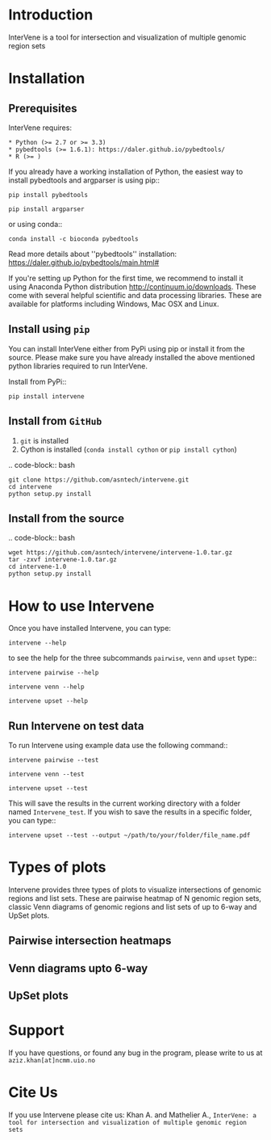 Introduction
============
InterVene is a tool for intersection and visualization of multiple genomic region sets


Installation
============

Prerequisites
-------------
InterVene requires:

	* Python (>= 2.7 or >= 3.3)
	* pybedtools (>= 1.6.1): https://daler.github.io/pybedtools/
	* R (>= )

If you already have a working installation of Python, the easiest way to install pybedtools and argparser is using pip::

	pip install pybedtools

	pip install argparser

or using conda::

	conda install -c bioconda pybedtools

Read more details about ''pybedtools'' installation: https://daler.github.io/pybedtools/main.html#

If you're setting up Python for the first time, we recommend to install it using Anaconda Python distribution http://continuum.io/downloads. These come with several helpful scientific and data processing libraries. These are available for platforms including Windows, Mac OSX and Linux. 


Install using `pip`
-------------------
You can install InterVene either from PyPi using pip or install it from the source. Please make sure you have already installed the above mentioned python libraries required to run InterVene.

Install from PyPi::

	pip install intervene

Install from `GitHub`
--------------------

1. `git` is installed
2. Cython is installed (`conda install cython` or `pip install cython`)

.. code-block:: bash

    git clone https://github.com/asntech/intervene.git
    cd intervene
    python setup.py install

Install from the source
-----------------------

.. code-block:: bash
	
	wget https://github.com/asntech/intervene/intervene-1.0.tar.gz
	tar -zxvf intervene-1.0.tar.gz
	cd intervene-1.0
	python setup.py install

How to use Intervene
====================
Once you have installed Intervene, you can type:

	intervene --help

to see the help for the three subcommands ``pairwise``, ``venn`` and ``upset`` type::
	
	intervene pairwise --help

	intervene venn --help

	intervene upset --help

Run Intervene on test data
--------------------------

To run Intervene using example data use the following command::

	intervene pairwise --test

	intervene venn --test

	intervene upset --test

This will save the results in the current working directory with a folder named ``Intervene_test``. If you wish to save the results in a specific folder, you can type::

	intervene upset --test --output ~/path/to/your/folder/file_name.pdf

Types of plots
==============
Intervene provides three types of plots to visualize intersections of genomic regions and list sets. These are pairwise heatmap of N genomic region sets, classic Venn diagrams of genomic regions and list sets of up to 6-way and UpSet plots.

Pairwise intersection heatmaps
------------------------------

Venn diagrams upto 6-way
------------------------

UpSet plots
-----------


Support
========
If you have questions, or found any bug in the program, please write to us at ``aziz.khan[at]ncmm.uio.no``

Cite Us
=========
If you use Intervene please cite us: Khan A. and Mathelier A., ``InterVene: a tool for intersection and visualization of multiple genomic region sets``
